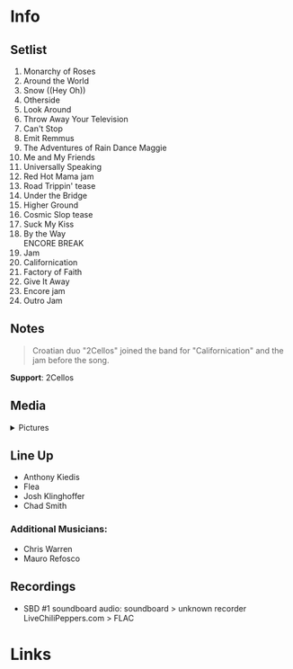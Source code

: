 # Info

## Setlist

1. Monarchy of Roses
2. Around the World
3. Snow ((Hey Oh))
4. Otherside
5. Look Around
6. Throw Away Your Television
7. Can't Stop
8. Emit Remmus
9. The Adventures of Rain Dance Maggie
10. Me and My Friends
11. Universally Speaking
12. Red Hot Mama jam
13. Road Trippin' tease
14. Under the Bridge
15. Higher Ground
16. Cosmic Slop tease
17. Suck My Kiss
18. By the Way
<br> ENCORE BREAK
19. Jam
20. Californication
21. Factory of Faith
22. Give It Away
23. Encore jam
24. Outro Jam

## Notes

> Croatian duo "2Cellos" joined the band for "Californication" and the jam before the song.

**Support**: 2Cellos

## Media 

<details>
  <summary>Pictures</summary>
  <!--<img alt="Setlist" title="Setlist" src="_.jpg" height="200" />
  <img alt="Flyer" title="Flyer" src="_.jpg" height="200" />-->
</details>

## Line Up

* Anthony Kiedis
* Flea
* Josh Klinghoffer
* Chad Smith

### Additional Musicians:

* Chris Warren  
* Mauro Refosco

## Recordings

* SBD #1 soundboard audio: soundboard > unknown recorder LiveChiliPeppers.com > FLAC

# Links
